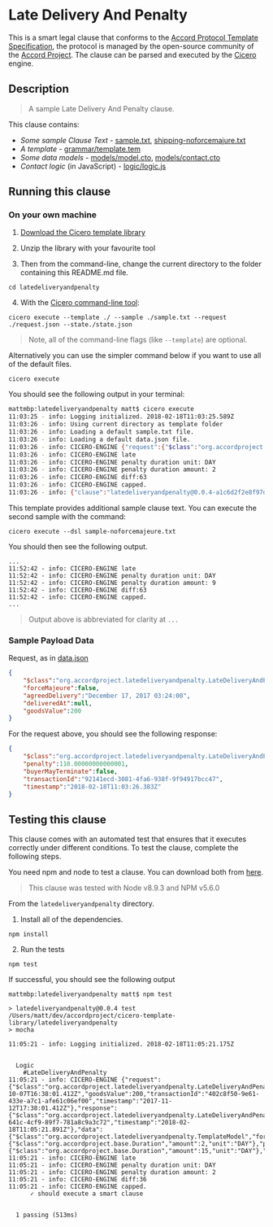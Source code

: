 
# Late Delivery And Penalty

This is a smart legal clause that conforms to the [Accord Protocol Template Specification](https://docs.google.com/document/d/1UacA_r2KGcBA2D4voDgGE8jqid-Uh4Dt09AE-shBKR0), the protocol is managed by the open-source community of the [Accord Project](https://accordproject.org). The clause can be parsed and executed by the [Cicero](https://github.com/accordproject/cicero) engine.

## Description

> A sample Late Delivery And Penalty clause.

This clause contains:
- *Some sample Clause Text* - [sample.txt](sample.txt), [shipping-noforcemajure.txt](sample-noforcemajure.txt)
- *A template* - [grammar/template.tem](grammar/template.tem)
- *Some data models* - [models/model.cto](models/model.cto), [models/contact.cto](models/contact.cto)
- *Contact logic* (in JavaScript) - [logic/logic.js](lib/logic.js)

## Running this clause

### On your own machine

1. [Download the Cicero template library](https://github.com/accordproject/cicero-template-library/archive/master.zip)

2. Unzip the library with your favourite tool

3. Then from the command-line, change the current directory to the folder containing this README.md file.
```
cd latedeliveryandpenalty
```
4. With the [Cicero command-line tool](https://github.com/accordproject/cicero#installation):
```
cicero execute --template ./ --sample ./sample.txt --request ./request.json --state./state.json
```
> Note, all of the command-line flags (like `--template`) are optional.

Alternatively you can use the simpler command below if you want to use all of the default files.
```
cicero execute
```

You should see the following output in your terminal:
```bash
mattmbp:latedeliveryandpenalty matt$ cicero execute
11:03:25 - info: Logging initialized. 2018-02-18T11:03:25.589Z
11:03:26 - info: Using current directory as template folder
11:03:26 - info: Loading a default sample.txt file.
11:03:26 - info: Loading a default data.json file.
11:03:26 - info: CICERO-ENGINE {"request":{"$class":"org.accordproject.latedeliveryandpenalty.LateDeliveryAndPenaltyRequest","forceMajeure":false,"agreedDelivery":"2017-12-17T03:24:00.000Z","goodsValue":200,"transactionId":"2ca8c17c-1e02-4e65-af7f-0b06b8376049","timestamp":"2018-02-18T11:03:26.372Z"},"response":{"$class":"org.accordproject.latedeliveryandpenalty.LateDeliveryAndPenaltyResponse","transactionId":"92141ecd-3081-4fa6-938f-9f94917bcc47","timestamp":"2018-02-18T11:03:26.383Z"},"data":{"$class":"org.accordproject.latedeliveryandpenalty.TemplateModel","forceMajeure":true,"penaltyDuration":{"$class":"org.accordproject.base.Duration","amount":2,"unit":"DAY"},"penaltyPercentage":10.5,"capPercentage":55,"termination":{"$class":"org.accordproject.base.Duration","amount":15,"unit":"DAY"},"fractionalPart":"DAY"}}
11:03:26 - info: CICERO-ENGINE late
11:03:26 - info: CICERO-ENGINE penalty duration unit: DAY
11:03:26 - info: CICERO-ENGINE penalty duration amount: 2
11:03:26 - info: CICERO-ENGINE diff:63
11:03:26 - info: CICERO-ENGINE capped.
11:03:26 - info: {"clause":"latedeliveryandpenalty@0.0.4-a1c6d2f2e8f97d23244f73f21d67ffdac326b6f33425d56cef9f02a0177b5c0d","request":{"$class":"org.accordproject.latedeliveryandpenalty.LateDeliveryAndPenaltyRequest","forceMajeure":false,"agreedDelivery":"December 17, 2017 03:24:00","deliveredAt":null,"goodsValue":200},"response":{"$class":"org.accordproject.latedeliveryandpenalty.LateDeliveryAndPenaltyResponse","penalty":110.00000000000001,"buyerMayTerminate":false,"transactionId":"92141ecd-3081-4fa6-938f-9f94917bcc47","timestamp":"2018-02-18T11:03:26.383Z"}}
```

This template provides additional sample clause text. You can execute the second sample with the command:
```
cicero execute --dsl sample-noforcemajeure.txt 
```
You should then see the following output.
```
...
11:52:42 - info: CICERO-ENGINE late
11:52:42 - info: CICERO-ENGINE penalty duration unit: DAY
11:52:42 - info: CICERO-ENGINE penalty duration amount: 9
11:52:42 - info: CICERO-ENGINE diff:63
11:52:42 - info: CICERO-ENGINE capped.
...
```
> Output above is abbreviated for clarity at `...`

### Sample Payload Data


Request, as in [data.json](https://github.com/accordproject/cicero-template-library/blob/master/latedeliveryandpenalty/data.json)
```json
{
    "$class":"org.accordproject.latedeliveryandpenalty.LateDeliveryAndPenaltyRequest",
    "forceMajeure":false,
    "agreedDelivery":"December 17, 2017 03:24:00",
    "deliveredAt":null,
    "goodsValue":200
}
```

For the request above, you should see the following response:
```json
{
    "$class":"org.accordproject.latedeliveryandpenalty.LateDeliveryAndPenaltyResponse",
    "penalty":110.00000000000001,
    "buyerMayTerminate":false,
    "transactionId":"92141ecd-3081-4fa6-938f-9f94917bcc47",
    "timestamp":"2018-02-18T11:03:26.383Z"
}
```


## Testing this clause

This clause comes with an automated test that ensures that it executes correctly under different conditions. To test the clause, complete the following steps.

You need npm and node to test a clause. You can download both from [here](https://nodejs.org/).

> This clause was tested with Node v8.9.3 and NPM v5.6.0

From the `latedeliveryandpenalty` directory.

1. Install all of the dependencies.
```
npm install
```

2. Run the tests
```
npm test
```
If successful, you should see the following output
```
mattmbp:latedeliveryandpenalty matt$ npm test

> latedeliveryandpenalty@0.0.4 test /Users/matt/dev/accordproject/cicero-template-library/latedeliveryandpenalty
> mocha

11:05:21 - info: Logging initialized. 2018-02-18T11:05:21.175Z


  Logic
    #LateDeliveryAndPenalty
11:05:21 - info: CICERO-ENGINE {"request":{"$class":"org.accordproject.latedeliveryandpenalty.LateDeliveryAndPenaltyRequest","forceMajeure":false,"agreedDelivery":"2017-10-07T16:38:01.412Z","goodsValue":200,"transactionId":"402c8f50-9e61-433e-a7c1-afe61c06ef00","timestamp":"2017-11-12T17:38:01.412Z"},"response":{"$class":"org.accordproject.latedeliveryandpenalty.LateDeliveryAndPenaltyResponse","transactionId":"c0938cdb-641c-4cf9-89f7-781a8c9a3c72","timestamp":"2018-02-18T11:05:21.891Z"},"data":{"$class":"org.accordproject.latedeliveryandpenalty.TemplateModel","forceMajeure":true,"penaltyDuration":{"$class":"org.accordproject.base.Duration","amount":2,"unit":"DAY"},"penaltyPercentage":10.5,"capPercentage":55,"termination":{"$class":"org.accordproject.base.Duration","amount":15,"unit":"DAY"},"fractionalPart":"DAY"}}
11:05:21 - info: CICERO-ENGINE late
11:05:21 - info: CICERO-ENGINE penalty duration unit: DAY
11:05:21 - info: CICERO-ENGINE penalty duration amount: 2
11:05:21 - info: CICERO-ENGINE diff:36
11:05:21 - info: CICERO-ENGINE capped.
      ✓ should execute a smart clause


  1 passing (513ms)

```
